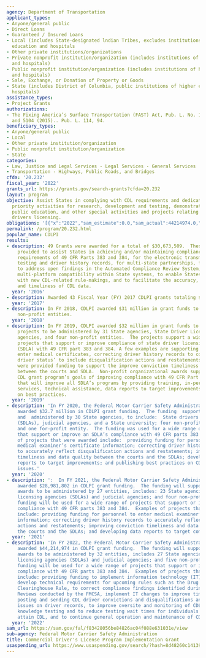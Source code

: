 ```yaml
---
agency: Department of Transportation
applicant_types:
- Anyone/general public
- Direct Loans
- Guaranteed / Insured Loans
- Local (includes State-designated lndian Tribes, excludes institutions of higher
  education and hospitals
- Other private institutions/organizations
- Private nonprofit institution/organization (includes institutions of higher education
  and hospitals)
- Public nonprofit institution/organization (includes institutions of higher education
  and hospitals)
- Sale, Exchange, or Donation of Property or Goods
- State (includes District of Columbia, public institutions of higher education and
  hospitals)
assistance_types:
- Project Grants
authorizations:
- The Fixing America’s Surface Transportation (FAST) Act, Pub. L. No. 114-94, §§ 5101
  and 5104 (2015).. Pub. L. 114, 94.
beneficiary_types:
- Anyone/general public
- Local
- Other private institution/organization
- Public nonprofit institution/organization
- State
categories:
- Law, Justice and Legal Services - Legal Services - General Services
- Transportation - Highways, Public Roads, and Bridges
cfda: '20.232'
fiscal_year: '2022'
grants_url: https://grants.gov/search-grants?cfda=20.232
layout: program
objective: Assist States in complying with CDL requirements and dedicate funding to
  priority activities for research, development and testing, demonstration projects,
  public education, and other special activities and projects relating to commercial
  drivers licensing.
obligations: '[{"x":"2022","sam_estimate":0.0,"sam_actual":44214974.0,"usa_spending_actual":36456670.73},{"x":"2023","sam_estimate":45800000.0,"sam_actual":0.0,"usa_spending_actual":42347911.16},{"x":"2024","sam_estimate":45800000.0,"sam_actual":0.0,"usa_spending_actual":49103808.22}]'
permalink: /program/20.232.html
popular_name: CDLPI
results:
- description: 49 Grants were awarded for a total of $30,673,509.  These awards were
    provided to assist States in achieving and/or maintaining compliance with the
    requirements of 49 CFR Parts 383 and 384, for the electronic transmission of skills
    testing and driver history records, for multi-state partnerships, for training,
    to address open findings in the Automated Compliance Review System, to facilitate
    multi-platform compatibility within State systems, to enable States to comply
    with new CDL-related rule-makings, and to facilitate the accuracy, completeness,
    and timeliness of CDL data.
  year: '2016'
- description: Awarded 43 Fiscal Year (FY) 2017 CDLPI grants totaling $31,200,000.
  year: '2017'
- description: In FY 2018, CDLPI awarded $31 million in grant funds to 39 State and
    non-profit entities.
  year: '2018'
- description: In FY 2019, CDLPI awarded $32 million in grant funds to support 45
    projects to be administered by 31 State agencies, State Driver Licensing or Judicial
    agencies, and four non-profit entities.  The projects support a wide range of
    projects that support or improve compliance of state driver licensing agencies
    (SDLA) with 49 CFR part 383 and 384. A few examples are supporting personnel to
    enter medical certificates, correcting driver history records to correctly reflect
    driver status’ to include disqualification actions and restatements.  Judiciary
    were provided funding to support the improve conviction timeliness and data quality
    between the courts and SDLA.  Non-profit organizational awards support the national
    CDL grant program’s goals of improving compliance with 49 CFR Part 383 and 384
    that will improve all SDLA’s programs by providing training, in-person and online
    services, technical assistance, data reports to target improvements and publications
    on best practices.
  year: '2019'
- description: 'In FY 2020, the Federal Motor Carrier Safety Administration (FMCSA)
    awarded $32.7 million in CDLPI grant funding.  The funding  supported 49 projects
    and  administered by 30 State agencies, to include:  State drivers licensing agencies
    (SDLAs), judicial agencies, and a State university; four non-profit entities;
    and one for-profit entity.  The funding was used for a wide range of projects
    that support or improve an SDLA’s compliance with 49 CFR parts 383 and 384.  Examples
    of projects that were awarded include:  providing funding for personnel to enter
    medical examiner’s certificate information; correcting driver history records
    to accurately reflect disqualification actions and restatements; improving conviction
    timeliness and data quality between the courts and the SDLAs; developing data
    reports to target improvements; and publishing best practices on CDL compliance
    issues.'
  year: '2020'
- description: ':  In FY 2021, the Federal Motor Carrier Safety Administration (FMCSA)
    awarded $28,981,802 in CDLPI grant funding.  The funding will support 35 grant
    awards to be administered by 27 entities, includes: 23 State agencies, State driver’s
    licensing agencies (SDLAs) and judicial agencies; and four non-profit entities.  The
    funding will be used for a wide range of projects that support or improve an SDLA’s
    compliance with 49 CFR parts 383 and 384.  Examples of projects that were awarded
    include: providing funding for personnel to enter medical examiner’s certificate
    information; correcting driver history records to accurately reflect disqualification
    actions and restatements; improving conviction timeliness and data quality between
    the courts and the SDLAs; and developing data reports to target compliance improvements.'
  year: '2021'
- description: 'In FY 2022, the Federal Motor Carrier Safety Administration (FMCSA)
    awarded $44,214,974 in CDLPI grant funding.  The funding will support 38 grant
    awards to be administered by 32 entities, includes 27 State agencies, State driver’s
    licensing agencies (SDLAs) and judicial agencies; and five non-profit entities.  The
    funding will be used for a wide range of projects that support or improve an SDLA’s
    compliance with 49 CFR parts 383 and 384.  Examples of projects that were awarded
    include: providing funding to implement information technology (IT) upgrades and
    develop technical requirements for upcoming rules such as the Drug and Alcohol
    Clearinghouse Rule, to correct compliance findings identified during Annual Program
    Reviews conducted by the FMCSA, implement IT changes to improve timeliness for
    posting and sending CDL driver convictions and disqualifications and data quality
    issues on driver records, to improve oversite and monitoring of CDL skills and
    knowledge testing and to reduce testing wait times for individuals looking to
    attain CDL, and to continue general operation and maintenance of CDL operations.'
  year: '2022'
sam_url: https://sam.gov/fal/f83428056be84826ac04f088e631031e/view
sub-agency: Federal Motor Carrier Safety Administration
title: Commercial Driver's License Program Implementation Grant
usaspending_url: https://www.usaspending.gov/search/?hash=8d48260c14139959262da8f2a0cf05b6
---
```

